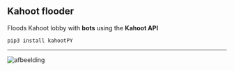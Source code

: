 ## Kahoot flooder
Floods Kahoot lobby with **bots** using the **Kahoot API**

```
pip3 install kahootPY
```
---
![afbeelding](https://user-images.githubusercontent.com/77024697/144109731-b7e4e668-b020-431c-bb3e-54acab318c3d.png)
